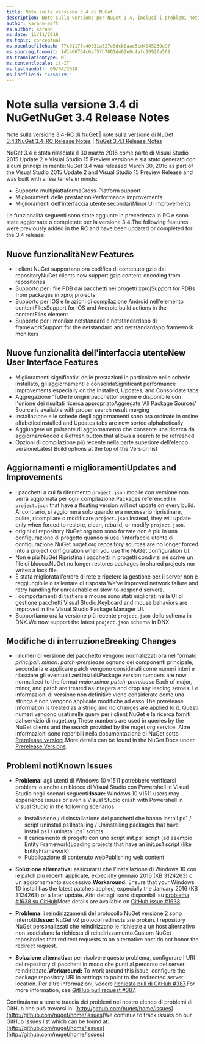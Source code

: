 ```yaml
---
title: Note sulla versione 3.4 di NuGet
description: Note sulla versione per NuGet 3.4, inclusi i problemi noti, correzioni di bug, funzionalità aggiunte e dcr.
author: karann-msft
ms.author: karann
ms.date: 11/11/2016
ms.topic: conceptual
ms.openlocfilehash: 77c0117fc40031a327e8dcb0aac5cd4045239e97
ms.sourcegitcommit: 1d1406764c6af5fb7801d462e0c4afc9092fa569
ms.translationtype: MT
ms.contentlocale: it-IT
ms.lasthandoff: 09/04/2018
ms.locfileid: "43551191"
---
```

# <a name="nuget-34-release-notes"></a><span data-ttu-id="dbc5b-103">Note sulla versione 3.4 di NuGet</span><span class="sxs-lookup"><span data-stu-id="dbc5b-103">NuGet 3.4 Release Notes</span></span>

<span data-ttu-id="dbc5b-104">[Note sulla versione 3.4-RC di NuGet](../release-notes/nuget-3.4-RC.md) | [note sulla versione di NuGet 3.4.1](../release-notes/nuget-3.4.1.md)</span><span class="sxs-lookup"><span data-stu-id="dbc5b-104">[NuGet 3.4-RC Release Notes](../release-notes/nuget-3.4-RC.md) | [NuGet 3.4.1 Release Notes](../release-notes/nuget-3.4.1.md)</span></span>

<span data-ttu-id="dbc5b-105">NuGet 3.4 è stata rilasciata il 30 marzo 2016 come parte di Visual Studio 2015 Update 2 e Visual Studio 15 Preview versione e sia stato generato con alcuni principi in mente:</span><span class="sxs-lookup"><span data-stu-id="dbc5b-105">NuGet 3.4 was released March 30, 2016 as part of the Visual Studio 2015 Update 2 and Visual Studio 15 Preview Release and was built with a few tenets in minds:</span></span>

* <span data-ttu-id="dbc5b-106">Supporto multipiattaforma</span><span class="sxs-lookup"><span data-stu-id="dbc5b-106">Cross-Platform support</span></span>
* <span data-ttu-id="dbc5b-107">Miglioramenti delle prestazioni</span><span class="sxs-lookup"><span data-stu-id="dbc5b-107">Performance improvements</span></span>
* <span data-ttu-id="dbc5b-108">Miglioramenti dell'interfaccia utente secondari</span><span class="sxs-lookup"><span data-stu-id="dbc5b-108">Minor UI improvements</span></span>

<span data-ttu-id="dbc5b-109">Le funzionalità seguenti sono state aggiunte in precedenza in RC e sono state aggiornate o completate per la versione 3.4:</span><span class="sxs-lookup"><span data-stu-id="dbc5b-109">The following features were previously added in the RC and have been updated or completed for the 3.4 release:</span></span>

## <a name="new-features"></a><span data-ttu-id="dbc5b-110">Nuove funzionalità</span><span class="sxs-lookup"><span data-stu-id="dbc5b-110">New Features</span></span>

* <span data-ttu-id="dbc5b-111">I client NuGet supportano ora codifica di contenuto gzip dai repository</span><span class="sxs-lookup"><span data-stu-id="dbc5b-111">NuGet clients now support gzip content-encoding from repositories</span></span>
* <span data-ttu-id="dbc5b-112">Supporto per i file PDB dai pacchetti nei progetti xproj</span><span class="sxs-lookup"><span data-stu-id="dbc5b-112">Support for PDBs from packages in xproj projects</span></span>
* <span data-ttu-id="dbc5b-113">Supporto per iOS e le azioni di compilazione Android nell'elemento contentFiles</span><span class="sxs-lookup"><span data-stu-id="dbc5b-113">Support for iOS and Android build actions in the contentFiles element</span></span>
* <span data-ttu-id="dbc5b-114">Supporto per i moniker netstandard e netstandardapp di framework</span><span class="sxs-lookup"><span data-stu-id="dbc5b-114">Support for the netstandard and netstandardapp framework monikers</span></span>

## <a name="new-user-interface-features"></a><span data-ttu-id="dbc5b-115">Nuove funzionalità dell'interfaccia utente</span><span class="sxs-lookup"><span data-stu-id="dbc5b-115">New User Interface Features</span></span>

* <span data-ttu-id="dbc5b-116">Miglioramenti significativi delle prestazioni in particolare nelle schede installato, gli aggiornamenti e consolida</span><span class="sxs-lookup"><span data-stu-id="dbc5b-116">Significant performance improvements especially on the Installed, Updates, and Consolidate tabs</span></span>
* <span data-ttu-id="dbc5b-117">Aggregazione 'Tutte le origini pacchetto' origine è disponibile con l'unione dei risultati ricerca appropriato</span><span class="sxs-lookup"><span data-stu-id="dbc5b-117">Aggregate 'All Package Sources' Source is available with proper search result merging</span></span>
* <span data-ttu-id="dbc5b-118">Installazione e le schede degli aggiornamenti sono ora ordinate in ordine alfabetico</span><span class="sxs-lookup"><span data-stu-id="dbc5b-118">Installed and Updates tabs are now sorted alphabetically</span></span>
* <span data-ttu-id="dbc5b-119">Aggiungere un pulsante di aggiornamento che consente una ricerca da aggiornare</span><span class="sxs-lookup"><span data-stu-id="dbc5b-119">Added a Refresh button that allows a search to be refreshed</span></span>
* <span data-ttu-id="dbc5b-120">Opzioni di compilazione più recente nella parte superiore dell'elenco versione</span><span class="sxs-lookup"><span data-stu-id="dbc5b-120">Latest Build options at the top of the Version list</span></span>

## <a name="updates-and-improvements"></a><span data-ttu-id="dbc5b-121">Aggiornamenti e miglioramenti</span><span class="sxs-lookup"><span data-stu-id="dbc5b-121">Updates and Improvements</span></span>

* <span data-ttu-id="dbc5b-122">I pacchetti a cui fa riferimento `project.json` mobile con versione non verrà aggiornata per ogni compilazione.</span><span class="sxs-lookup"><span data-stu-id="dbc5b-122">Packages referenced in `project.json` that have a floating version will not update on every build.</span></span> <span data-ttu-id="dbc5b-123">Al contrario, si aggiornerà solo quando era necessario ripristinare, pulire, ricompilare o modificare `project.json`.</span><span class="sxs-lookup"><span data-stu-id="dbc5b-123">Instead, they will update only when forced to restore, clean, rebuild, or modify `project.json`.</span></span>
* <span data-ttu-id="dbc5b-124">origini di repository NuGet.org non sono forzate non è più in una configurazione di progetto quando si usa l'interfaccia utente di configurazione NuGet.</span><span class="sxs-lookup"><span data-stu-id="dbc5b-124">nuget.org repository sources are no longer forced into a project configuration when you use the NuGet configuration UI.</span></span>
* <span data-ttu-id="dbc5b-125">Non è più NuGet Ripristina i pacchetti in progetti condivisi né scrive un file di blocco.</span><span class="sxs-lookup"><span data-stu-id="dbc5b-125">NuGet no longer restores packages in shared projects nor writes a lock file.</span></span>
* <span data-ttu-id="dbc5b-126">È stata migliorata l'errore di rete e ripetere la gestione per il server non è raggiungibile o rallentare di risposta.</span><span class="sxs-lookup"><span data-stu-id="dbc5b-126">We've improved network failure and retry handling for unreachable or slow-to-respond servers.</span></span>
* <span data-ttu-id="dbc5b-127">I comportamenti di tastiera e mouse sono stati migliorati nella UI di gestione pacchetti Visual Studio.</span><span class="sxs-lookup"><span data-stu-id="dbc5b-127">Keyboard and mouse behaviors are improved in the Visual Studio Package Manager UI.</span></span>
* <span data-ttu-id="dbc5b-128">Supportiamo ora la versione più recente `project.json` dello schema in DNX.</span><span class="sxs-lookup"><span data-stu-id="dbc5b-128">We now support the latest `project.json` schema in DNX.</span></span>

## <a name="breaking-changes"></a><span data-ttu-id="dbc5b-129">Modifiche di interruzione</span><span class="sxs-lookup"><span data-stu-id="dbc5b-129">Breaking Changes</span></span>

* <span data-ttu-id="dbc5b-130">I numeri di versione del pacchetto vengono normalizzati ora nel formato *principali*. *minori*. *patch*-*prerelease* ognuno dei componenti principale, secondaria e applicare patch vengono considerati come numeri interi e rilasciare gli eventuali zeri iniziali.</span><span class="sxs-lookup"><span data-stu-id="dbc5b-130">Package version numbers are now normalized to the format *major*.*minor*.*patch*-*prerelease*   Each of major, minor, and patch are treated as integers and drop any leading zeroes.</span></span>  <span data-ttu-id="dbc5b-131">Le informazioni di versione non definitive viene considerate come una stringa e non vengono applicate modifiche ad esso.</span><span class="sxs-lookup"><span data-stu-id="dbc5b-131">The prerelease information is treated as a string and no changes are applied to it.</span></span> <span data-ttu-id="dbc5b-132">Questi numeri vengono usati nelle query per i client NuGet e la ricerca forniti dal servizio di nuget.org.</span><span class="sxs-lookup"><span data-stu-id="dbc5b-132">These numbers are used in queries by the NuGet clients and the search provided by the nuget.org service.</span></span>  <span data-ttu-id="dbc5b-133">Altre informazioni sono reperibili nella documentazione di NuGet sotto [Prerelease versioni](../create-packages/prerelease-packages.md).</span><span class="sxs-lookup"><span data-stu-id="dbc5b-133">More details can be found in the NuGet Docs under [Prerelease Versions](../create-packages/prerelease-packages.md).</span></span>

## <a name="known-issues"></a><span data-ttu-id="dbc5b-134">Problemi noti</span><span class="sxs-lookup"><span data-stu-id="dbc5b-134">Known Issues</span></span>

* <span data-ttu-id="dbc5b-135">**Problema:** agli utenti di Windows 10 v1511 potrebbero verificarsi problemi o anche un blocco di Visual Studio con Powershell in Visual Studio negli scenari seguenti:</span><span class="sxs-lookup"><span data-stu-id="dbc5b-135">**Issue:** Windows 10 v1511 users may experience issues or even a Visual Studio crash with Powershell in Visual Studio in the following scenarios:</span></span>
    * <span data-ttu-id="dbc5b-136">Installazione / disinstallazione dei pacchetti che hanno install.ps1 / script uninstall.ps1</span><span class="sxs-lookup"><span data-stu-id="dbc5b-136">Installing / Uninstalling packages that have install.ps1 / uninstall.ps1 scripts</span></span>
    * <span data-ttu-id="dbc5b-137">Il caricamento di progetti con uno script init.ps1 script (ad esempio Entity Framework)</span><span class="sxs-lookup"><span data-stu-id="dbc5b-137">Loading projects that have an init.ps1 script (like EntityFramework)</span></span>
    * <span data-ttu-id="dbc5b-138">Pubblicazione di contenuto web</span><span class="sxs-lookup"><span data-stu-id="dbc5b-138">Publishing web content</span></span>

* <span data-ttu-id="dbc5b-139">**Soluzione alternativa:** assicurarsi che l'installazione di Windows 10 con le patch più recenti applicate, expecially gennaio 2016 (KB 3124263) o un aggiornamento successivo.</span><span class="sxs-lookup"><span data-stu-id="dbc5b-139">**Workaround:** Ensure that your Windows 10 install has the latest patches applied, expecially the January 2016 (KB 3124263) or a later update.</span></span>  <span data-ttu-id="dbc5b-140">Altri dettagli sono disponibili su [problema #1638 su GitHub](http://github.com/nuget/home/issues/1638)</span><span class="sxs-lookup"><span data-stu-id="dbc5b-140">More details are available on [GitHub issue #1638](http://github.com/nuget/home/issues/1638)</span></span>

* <span data-ttu-id="dbc5b-141">**Problema:** i reindirizzamenti del protocollo NuGet versione 2 sono interrotti.</span><span class="sxs-lookup"><span data-stu-id="dbc5b-141">**Issue:** NuGet v2 protocol redirects are broken.</span></span>
<span data-ttu-id="dbc5b-142">I repository NuGet personalizzati che reindirizzano le richieste a un host alternativo non soddisfano la richiesta di reindirizzamento.</span><span class="sxs-lookup"><span data-stu-id="dbc5b-142">Custom NuGet repositories that redirect requests to an alternative host do not honor the redirect request.</span></span>
* <span data-ttu-id="dbc5b-143">**Soluzione alternativa:** per risolvere questo problema, configurare l'URI del repository di pacchetti in modo che punti al percorso del server reindirizzato.</span><span class="sxs-lookup"><span data-stu-id="dbc5b-143">**Workaround:**  To work around this issue, configure the package repository URI in settings to point to the redirected server location.</span></span>
<span data-ttu-id="dbc5b-144">Per altre informazioni, vedere [richiesta pull di GitHub #387](https://github.com/NuGet/NuGet.Client/pull/387).</span><span class="sxs-lookup"><span data-stu-id="dbc5b-144">For more information, see [GitHub pull request #387](https://github.com/NuGet/NuGet.Client/pull/387).</span></span>

<span data-ttu-id="dbc5b-145">Continuiamo a tenere traccia dei problemi nel nostro elenco di problemi di GitHub che può trovarsi in: [http://github.com/nuget/home/issues](http://github.com/nuget/home/issues)</span><span class="sxs-lookup"><span data-stu-id="dbc5b-145">We continue to track issues on our GitHub issues list which can be found at: [http://github.com/nuget/home/issues](http://github.com/nuget/home/issues)</span></span>